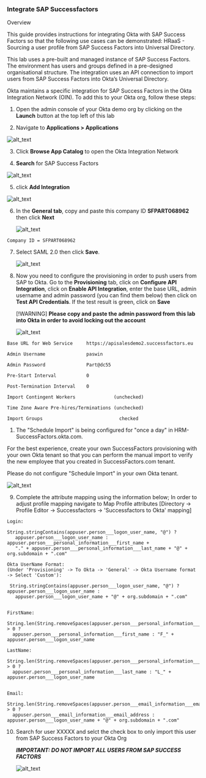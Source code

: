 ### Integrate SAP Successfactors

Overview

This guide provides instructions for integrating Okta with SAP Success Factors so that the following use cases can be demonstrated:
HRaaS - Sourcing a user profile from SAP Success Factors into Universal Directory.

This lab uses a pre-built and managed instance of SAP Success Factors. The environment has users and groups defined in a pre-designed organisational structure. The integration uses an API connection to import users from SAP Success Factors into Okta’s Universal Directory.

Okta maintains a specific integration for SAP Success Factors in the Okta Integration Network (OIN). To add this to your Okta org, follow these steps:

1.  Open the admin console of your Okta demo org by clicking on the **Launch** button at the top left of this lab

2.  Navigate to **Applications \> Applications**

![alt_text](https://raw.githubusercontent.com/NicolasMiramon/LabGuide/main/images/009/image01.png "image_tooltip")

3.  Click **Browse App Catalog** to open the Okta Integration Network

4. **Search** for SAP Success Factors
   
![alt_text](https://raw.githubusercontent.com/NicolasMiramon/LabGuide/main/images/010/image00.png "image_tooltip")

5. click **Add Integration**

![alt_text](https://raw.githubusercontent.com/NicolasMiramon/LabGuide/main/images/010/image05.png "image_tooltip")

6. In the **General tab**, copy and paste this company ID **SFPART068962** then click **Next** 

   ![alt_text](https://raw.githubusercontent.com/NicolasMiramon/LabGuide/main/images/010/image06.png "image_tooltip")

```
Company ID = SFPART068962

```

7. Select SAML 2.0 then click **Save**.

   ![alt_text](https://raw.githubusercontent.com/NicolasMiramon/LabGuide/main/images/010/image06.png "image_tooltip")

8. Now you need to configure the provisioning in order to push users from SAP to Okta. 
   Go to the **Provisioning** tab, click on **Configure API Integration**, click on **Enable API Integration**, enter the base URL, admin username and admin password (you can find them below) then click on **Test API Credentials**. If the test result is green, click on **Save**

   [!WARNING] **Please copy and paste the admin password from this lab into Okta in order to avoid locking out the account**
   

   ![alt_text](https://raw.githubusercontent.com/NicolasMiramon/LabGuide/main/images/010/image08.png "image_tooltip")


```
Base URL for Web Service     https://apisalesdemo2.successfactors.eu

Admin Username               paswin

Admin Password               Part@dc55

Pre-Start Interval           0

Post-Termination Interval    0

Import Contingent Workers              (unchecked)  

Time Zone Aware Pre-hires/Terminations (unchecked) 

Import Groups                            checked 

```


1. The "Schedule Import" is being configured for "once a day" in HRM-SuccessFactors.okta.com.

For the best experience, create your own SuccessFactors provisioning with your own Okta tenant so that you can perform the manual import to verify the new employee that you created in SuccessFactors.com tenant. 

Please do not configure "Schedule Import" in your own Okta tenant.

   ![alt_text](https://raw.githubusercontent.com/NicolasMiramon/LabGuide/main/images/010/image03.png "image_tooltip")

9. Complete the attribute mapping using the information below;
   In order to adjust profile mapping navigate to Map Profile attributes [Directory → Profile Editor → Successfactors → 'Successfactors to Okta' mapping]


```
Login:

String.stringContains(appuser.person___logon_user_name, "@") ?
   appuser.person___logon_user_name : appuser.person___personal_information___first_name +
   "." + appuser.person___personal_information___last_name + "@" + org.subdomain + ".com"

Okta UserName Format:
(Under 'Provisioning' -> To Okta -> 'General' -> Okta Username format -> Select 'Custom'):

 String.stringContains(appuser.person___logon_user_name, "@") ? appuser.person___logon_user_name :
   appuser.person___logon_user_name + "@" + org.subdomain + ".com"


FirstName:
 String.len(String.removeSpaces(appuser.person___personal_information___first_name)) > 0 ?
  appuser.person___personal_information___first_name : "F_" + appuser.person___logon_user_name

LastName:
 String.len(String.removeSpaces(appuser.person___personal_information___last_name)) > 0 ? 
  appuser.person___personal_information___last_name : "L_" + appuser.person___logon_user_name


Email:
 String.len(String.removeSpaces(appuser.person___email_information___email_address)) > 0 ?    
  appuser.person___email_information___email_address : appuser.person___logon_user_name + "@" + org.subdomain + ".com"

```

10. Search for user XXXXX and selct the check box to only import this user from SAP Success Factors to your Okta Org
    
    ***IMPORTANT: DO NOT IMPORT ALL USERS FROM SAP SUCCESS FACTORS***

       ![alt_text](https://raw.githubusercontent.com/NicolasMiramon/LabGuide/main/images/010/image07.png "image_tooltip")
